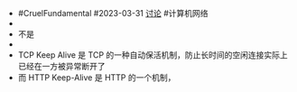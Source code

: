 - #CruelFundamental #2023-03-31 [讨论](https://github.com/CYZH1307/CruelFundamental/tree/main/homework/202303/31) #计算机网络
-
- 不是
-
- TCP Keep Alive 是 TCP 的一种自动保活机制，防止长时间的空闲连接实际上已经在一方被异常断开了
- 而 HTTP Keep-Alive 是 HTTP 的一个机制，